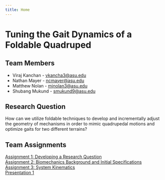 ```yaml
---
title: Home
---
```


# Tuning the Gait Dynamics of a Foldable Quadruped


## Team Members
* Viraj Kanchan - vkancha3@asu.edu
* Nathan Mayer - ncmayer@asu.edu
* Matthew Nolan - mjnolan3@asu.edu
* Shubang Mukund - smukund9@asu.edu

## Research Question

How can we utilize foldable techniques to develop and incrementally adjust the geometry of mechanisms in order to mimic quadrupedal motions and optimize gaits for two different terrains?

## Team Assignments

[Assignment 1: Developing a Research Question](/assignment-1-research-question)\
[Assignment 2: Biomechanics Background and Initial Specifications](/assignment-2-biomechanics)\
[Assignment 3: System Kinematics](https://nbviewer.org/github/matt-nolan11/matt-nolan11.github.io/blob/main/System_Kinematics_Final.ipynb)\
[Presentation 1](/presentation-1)
